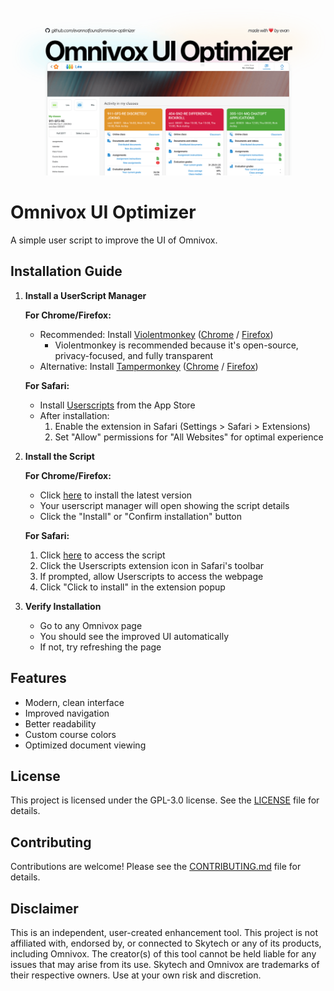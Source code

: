 ![Readme Banner](./assets/readme-banner.png)


# Omnivox UI Optimizer



A simple user script to improve the UI of Omnivox.

## Installation Guide

1. **Install a UserScript Manager**
   
   **For Chrome/Firefox:**
   - Recommended: Install [Violentmonkey](https://violentmonkey.github.io/) ([Chrome](https://chrome.google.com/webstore/detail/violentmonkey/jinjaccalgkegednnccohejagnlnfdag) / [Firefox](https://addons.mozilla.org/firefox/addon/violentmonkey/))
     - Violentmonkey is recommended because it's open-source, privacy-focused, and fully transparent
   - Alternative: Install [Tampermonkey](https://www.tampermonkey.net/) ([Chrome](https://chrome.google.com/webstore/detail/tampermonkey/dhdgffkkebhmkfjojejmpbldmpobfkfo) / [Firefox](https://addons.mozilla.org/firefox/addon/tampermonkey/))

   **For Safari:**
   - Install [Userscripts](https://apps.apple.com/app/userscripts/id1463298887) from the App Store
   - After installation:
     1. Enable the extension in Safari (Settings > Safari > Extensions)
     2. Set "Allow" permissions for "All Websites" for optimal experience

2. **Install the Script**
   
   **For Chrome/Firefox:**
   - Click [here](https://github.com/evannotfound/omnivox-optimizer/releases/latest/download/omnivox-optimizer.user.js) to install the latest version
   - Your userscript manager will open showing the script details
   - Click the "Install" or "Confirm installation" button

   **For Safari:**
   1. Click [here](https://github.com/evannotfound/omnivox-optimizer/releases/latest/download/omnivox-optimizer.user.js) to access the script
   2. Click the Userscripts extension icon in Safari's toolbar
   3. If prompted, allow Userscripts to access the webpage
   4. Click "Click to install" in the extension popup

3. **Verify Installation**
   - Go to any Omnivox page
   - You should see the improved UI automatically
   - If not, try refreshing the page

## Features
- Modern, clean interface
- Improved navigation
- Better readability
- Custom course colors
- Optimized document viewing

## License

This project is licensed under the GPL-3.0 license. See the [LICENSE](LICENSE) file for details.

## Contributing

Contributions are welcome! Please see the [CONTRIBUTING.md](CONTRIBUTING.md) file for details.

## Disclaimer

This is an independent, user-created enhancement tool. This project is not affiliated with, endorsed by, or connected to Skytech or any of its products, including Omnivox. The creator(s) of this tool cannot be held liable for any issues that may arise from its use. Skytech and Omnivox are trademarks of their respective owners. Use at your own risk and discretion.